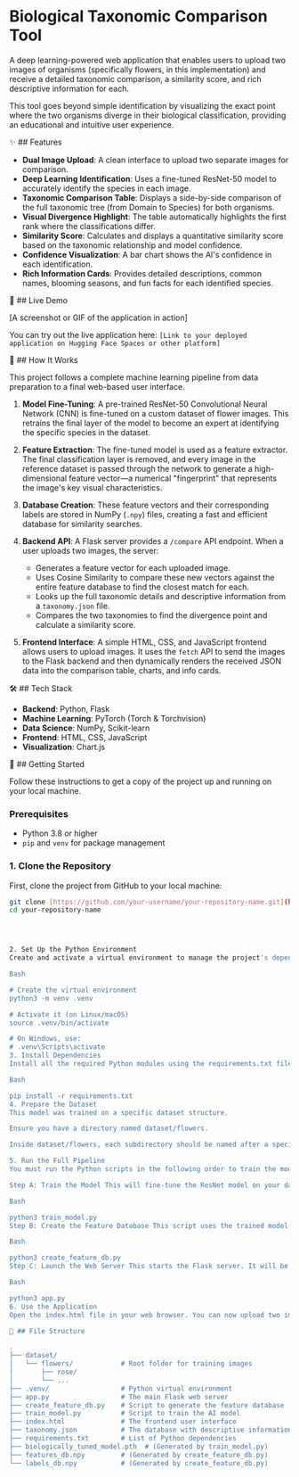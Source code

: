# Biological Taxonomic Comparison Tool

A deep learning-powered web application that enables users to upload two images of organisms (specifically flowers, in this implementation) and receive a detailed taxonomic comparison, a similarity score, and rich descriptive information for each.

This tool goes beyond simple identification by visualizing the exact point where the two organisms diverge in their biological classification, providing an educational and intuitive user experience.

✨ ## Features

-   **Dual Image Upload**: A clean interface to upload two separate images for comparison.
-   **Deep Learning Identification**: Uses a fine-tuned ResNet-50 model to accurately identify the species in each image.
-   **Taxonomic Comparison Table**: Displays a side-by-side comparison of the full taxonomic tree (from Domain to Species) for both organisms.
-   **Visual Divergence Highlight**: The table automatically highlights the first rank where the classifications differ.
-   **Similarity Score**: Calculates and displays a quantitative similarity score based on the taxonomic relationship and model confidence.
-   **Confidence Visualization**: A bar chart shows the AI's confidence in each identification.
-   **Rich Information Cards**: Provides detailed descriptions, common names, blooming seasons, and fun facts for each identified species.

🎥 ## Live Demo

[A screenshot or GIF of the application in action]

You can try out the live application here: `[Link to your deployed application on Hugging Face Spaces or other platform]`

🤔 ## How It Works

This project follows a complete machine learning pipeline from data preparation to a final web-based user interface.

1.  **Model Fine-Tuning**: A pre-trained ResNet-50 Convolutional Neural Network (CNN) is fine-tuned on a custom dataset of flower images. This retrains the final layer of the model to become an expert at identifying the specific species in the dataset.

2.  **Feature Extraction**: The fine-tuned model is used as a feature extractor. The final classification layer is removed, and every image in the reference dataset is passed through the network to generate a high-dimensional feature vector—a numerical "fingerprint" that represents the image's key visual characteristics.

3.  **Database Creation**: These feature vectors and their corresponding labels are stored in NumPy (`.npy`) files, creating a fast and efficient database for similarity searches.

4.  **Backend API**: A Flask server provides a `/compare` API endpoint. When a user uploads two images, the server:
    -   Generates a feature vector for each uploaded image.
    -   Uses Cosine Similarity to compare these new vectors against the entire feature database to find the closest match for each.
    -   Looks up the full taxonomic details and descriptive information from a `taxonomy.json` file.
    -   Compares the two taxonomies to find the divergence point and calculate a similarity score.

5.  **Frontend Interface**: A simple HTML, CSS, and JavaScript frontend allows users to upload images. It uses the `fetch` API to send the images to the Flask backend and then dynamically renders the received JSON data into the comparison table, charts, and info cards.

🛠️ ## Tech Stack

-   **Backend**: Python, Flask
-   **Machine Learning**: PyTorch (Torch & Torchvision)
-   **Data Science**: NumPy, Scikit-learn
-   **Frontend**: HTML, CSS, JavaScript
-   **Visualization**: Chart.js

🚀 ## Getting Started

Follow these instructions to get a copy of the project up and running on your local machine.

### Prerequisites

-   Python 3.8 or higher
-   `pip` and `venv` for package management

### 1. Clone the Repository

First, clone the project from GitHub to your local machine:

```bash
git clone [https://github.com/your-username/your-repository-name.git](https://github.com/your-username/your-repository-name.git)
cd your-repository-name




2. Set Up the Python Environment
Create and activate a virtual environment to manage the project's dependencies.

Bash

# Create the virtual environment
python3 -m venv .venv

# Activate it (on Linux/macOS)
source .venv/bin/activate

# On Windows, use:
# .venv\Scripts\activate
3. Install Dependencies
Install all the required Python modules using the requirements.txt file.

Bash

pip install -r requirements.txt
4. Prepare the Dataset
This model was trained on a specific dataset structure.

Ensure you have a directory named dataset/flowers.

Inside dataset/flowers, each subdirectory should be named after a species (e.g., rose, tulip, dandelion) and should contain the corresponding training images.

5. Run the Full Pipeline
You must run the Python scripts in the following order to train the model, create the necessary database files, and then launch the web server.

Step A: Train the Model This will fine-tune the ResNet model on your dataset and create the biologically_tuned_model.pth file. This can take a long time, especially without a GPU.

Bash

python3 train_model.py
Step B: Create the Feature Database This script uses the trained model to generate feature vectors for all images, creating features_db.npy and labels_db.npy.

Bash

python3 create_feature_db.py
Step C: Launch the Web Server This starts the Flask server. It will be accessible at http://127.0.0.1:5000.

Bash

python3 app.py
6. Use the Application
Open the index.html file in your web browser. You can now upload two images and click "Compare Organisms" to see the results.

📁 ## File Structure

.
├── dataset/
│   └── flowers/            # Root folder for training images
│       ├── rose/
│       └── ...
├── .venv/                  # Python virtual environment
├── app.py                  # The main Flask web server
├── create_feature_db.py    # Script to generate the feature database
├── train_model.py          # Script to train the AI model
├── index.html              # The frontend user interface
├── taxonomy.json           # The database with descriptive information
├── requirements.txt        # List of Python dependencies
├── biologically_tuned_model.pth  # (Generated by train_model.py)
├── features_db.npy         # (Generated by create_feature_db.py)
└── labels_db.npy           # (Generated by create_feature_db.py)
